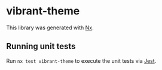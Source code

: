 # vibrant-theme

This library was generated with [Nx](https://nx.dev).

## Running unit tests

Run `nx test vibrant-theme` to execute the unit tests via [Jest](https://jestjs.io).
